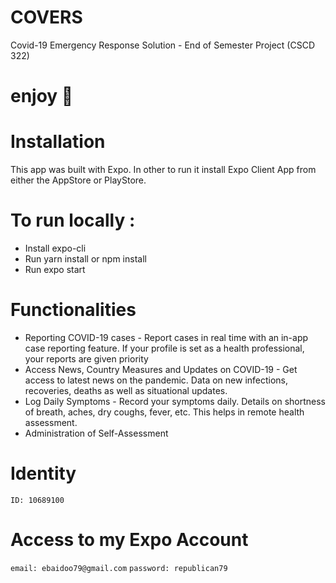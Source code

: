 # COVERS
Covid-19 Emergency Response Solution - End of Semester Project (CSCD 322)

# enjoy 🎉

# Installation
This app was built with Expo. In other to run it install Expo Client App from either the AppStore or PlayStore.

# To run locally : 
* Install expo-cli
* Run yarn install or npm install
* Run expo start

# Functionalities
* Reporting COVID-19 cases - Report cases in real time with an in-app case reporting feature. If your profile is set as a health professional, your reports are given priority
* Access News, Country Measures and Updates on COVID-19 - Get access to latest news on the pandemic. Data on new infections, recoveries, deaths as well as situational updates.
* Log Daily Symptoms - Record your symptoms daily. Details on shortness of breath, aches, dry coughs, fever, etc. This helps in remote health assessment.
* Administration of Self-Assessment

# Identity
`ID: 10689100`

# Access to my Expo Account
`email: ebaidoo79@gmail.com`
`password: republican79`
